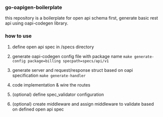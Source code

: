 ### go-oapigen-boilerplate

this repository is a boilerplate for open api schema first, generate basic rest api using oapi-codegen library.


### how to use

1. define open api spec in /specs directory

2. generate oapi-codegen config file with package name
```make generate-config package=billing specpath=specs/api/v1```

3. generate server and request/response struct based on oapi specification
```make generate-handler```

4. code implementation & wire the routes

5. (optional) define spec_validator configuration

6. (optional) create middleware and assign middleware to validate based on defined open api spec